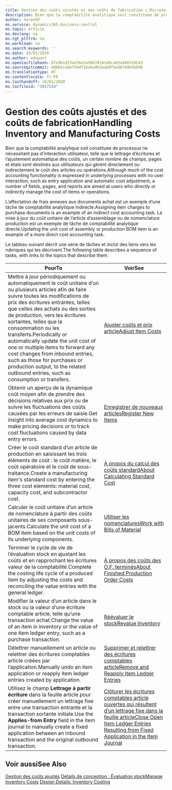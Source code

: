 ```yaml
---
title: Gestion des coûts ajustés et des coûts de fabrication | Microsoft Docs
description: Bien que la comptabilité analytique soit constituée de processus ne nécessitant pas d’interaction utilisateur, telle que le lettrage d’écritures et l’ajustement automatique des coûts, un certain nombre de champs, pages et états sont destinés aux utilisateurs qui gèrent directement ou indirectement le coût des articles ou opérations.
author: SorenGP
ms.service: dynamics365-business-central
ms.topic: article
ms.devlang: na
ms.tgt_pltfrm: na
ms.workload: na
ms.search.keywords: ''
ms.date: 10/01/2020
ms.author: edupont
ms.openlocfilehash: 8fe9b1d25ae5be2a56678181d8ca03a9807e9543
ms.sourcegitcommit: ddbb5cede750df1baba4b3eab8fbed6744b5b9d6
ms.translationtype: HT
ms.contentlocale: fr-FR
ms.lasthandoff: 10/01/2020
ms.locfileid: "3917124"
---
```

# <a name="handling-inventory-and-manufacturing-costs"></a><span data-ttu-id="04095-103">Gestion des coûts ajustés et des coûts de fabrication</span><span class="sxs-lookup"><span data-stu-id="04095-103">Handling Inventory and Manufacturing Costs</span></span>
<span data-ttu-id="04095-104">Bien que la comptabilité analytique soit constituée de processus ne nécessitant pas d’interaction utilisateur, telle que le lettrage d’écritures et l’ajustement automatique des coûts, un certain nombre de champs, pages et états sont destinés aux utilisateurs qui gèrent directement ou indirectement le coût des articles ou opérations.</span><span class="sxs-lookup"><span data-stu-id="04095-104">Although much of the cost accounting functionality is expressed in underlying processes with no user interaction, such as entry application and automatic cost adjustment, a number of fields, pages, and reports are aimed at users who directly or indirectly manage the cost of items or operations.</span></span>  

 <span data-ttu-id="04095-105">L’affectation de frais annexes aux documents achat est un exemple d’une tâche de comptabilité analytique indirecte.</span><span class="sxs-lookup"><span data-stu-id="04095-105">Assigning item charges to purchase documents is an example of an indirect cost accounting task.</span></span> <span data-ttu-id="04095-106">La mise à jour du coût unitaire de l’article d’assemblage ou de nomenclature production est un exemple de tâche de comptabilité analytique directe.</span><span class="sxs-lookup"><span data-stu-id="04095-106">Updating the unit cost of assembly or production BOM item is an example of a more direct cost accounting task.</span></span>  

 <span data-ttu-id="04095-107">Le tableau suivant décrit une série de tâches et inclut des liens vers les rubriques qui les décrivent.</span><span class="sxs-lookup"><span data-stu-id="04095-107">The following table describes a sequence of tasks, with links to the topics that describe them.</span></span>   

|<span data-ttu-id="04095-108">**Pour**</span><span class="sxs-lookup"><span data-stu-id="04095-108">**To**</span></span>|<span data-ttu-id="04095-109">**Voir**</span><span class="sxs-lookup"><span data-stu-id="04095-109">**See**</span></span>|  
|------------|-------------|  
|<span data-ttu-id="04095-110">Mettre à jour périodiquement ou automatiquement le coût unitaire d’un ou plusieurs articles afin de faire suivre toutes les modifications de prix des écritures entrantes, telles que celles des achats ou des sorties de production, vers les écritures sortantes, telles que la consommation ou les transferts.</span><span class="sxs-lookup"><span data-stu-id="04095-110">Periodically or automatically update the unit cost of one or multiple items to forward any cost changes from inbound entries, such as those for purchases or production output, to the related outbound entries, such as consumption or transfers.</span></span>|[<span data-ttu-id="04095-111">Ajuster coûts et prix article</span><span class="sxs-lookup"><span data-stu-id="04095-111">Adjust Item Costs</span></span>](inventory-how-adjust-item-costs.md)|  
|<span data-ttu-id="04095-112">Obtenir un aperçu de la dynamique coût moyen afin de prendre des décisions relatives aux prix ou de suivre les fluctuations des coûts causées par les erreurs de saisie.</span><span class="sxs-lookup"><span data-stu-id="04095-112">Get insight into average cost dynamics to make pricing decisions or to track cost fluctuations caused by data entry errors.</span></span>|[<span data-ttu-id="04095-113">Enregistrer de nouveaux articles</span><span class="sxs-lookup"><span data-stu-id="04095-113">Register New Items</span></span>](inventory-how-register-new-items.md)|  
|<span data-ttu-id="04095-114">Créer le coût standard d’un article de production en saisissant les trois éléments de coût : le coût matière, le coût opératoire et le coût de sous-traitance.</span><span class="sxs-lookup"><span data-stu-id="04095-114">Create a manufacturing item's standard cost by entering the three cost elements: material cost, capacity cost, and subcontractor cost.</span></span>|[<span data-ttu-id="04095-115">À propos du calcul des coûts standard</span><span class="sxs-lookup"><span data-stu-id="04095-115">About Calculating Standard Cost</span></span>](finance-about-calculating-standard-cost.md)|  
|<span data-ttu-id="04095-116">Calculer le coût unitaire d’un article de nomenclature à partir des coûts unitaires de ses composants sous-jacents.</span><span class="sxs-lookup"><span data-stu-id="04095-116">Calculate the unit cost of a BOM item based on the unit costs of its underlying components.</span></span>|[<span data-ttu-id="04095-117">Utiliser les nomenclatures</span><span class="sxs-lookup"><span data-stu-id="04095-117">Work with Bills of Material</span></span>](inventory-how-work-BOMs.md)|  
|<span data-ttu-id="04095-118">Terminer le cycle de vie de l’évaluation stock en ajustant les coûts et en rapprochant les écritures valeur de la comptabilité.</span><span class="sxs-lookup"><span data-stu-id="04095-118">Complete the costing life cycle of a produced item by adjusting the costs and reconciling the value entries with the general ledger.</span></span>|[<span data-ttu-id="04095-119">À propos des coûts des O.F. terminés</span><span class="sxs-lookup"><span data-stu-id="04095-119">About Finished Production Order Costs</span></span>](finance-about-finished-production-order-costs.md)|  
|<span data-ttu-id="04095-120">Modifier la valeur d’un article dans le stock ou la valeur d’une écriture comptable article, telle qu’une transaction achat.</span><span class="sxs-lookup"><span data-stu-id="04095-120">Change the value of an item in inventory or the value of one item ledger entry, such as a purchase transaction.</span></span>|[<span data-ttu-id="04095-121">Réévaluer le stock</span><span class="sxs-lookup"><span data-stu-id="04095-121">Revalue Inventory</span></span>](inventory-how-revalue-inventory.md)|
|<span data-ttu-id="04095-122">Délettrer manuellement un article ou relettrer des écritures comptables article créées par l’application.</span><span class="sxs-lookup"><span data-stu-id="04095-122">Manually undo an item application or reapply item ledger entries created by application.</span></span>|[<span data-ttu-id="04095-123">Supprimer et relettrer des écritures comptables article</span><span class="sxs-lookup"><span data-stu-id="04095-123">Remove and Reapply Item Ledger Entries</span></span>](finance-how-to-remove-and-reapply-item-entries.md)|  
|<span data-ttu-id="04095-124">Utilisez le champ **Lettrage à partir écriture** dans la feuille article pour créer manuellement un lettrage fixe entre une transaction entrante et la transaction sortante initiale.</span><span class="sxs-lookup"><span data-stu-id="04095-124">Use the **Applies-from Entry** field in the item journal to manually create a fixed application between an inbound transaction and the original outbound transaction.</span></span>|[<span data-ttu-id="04095-125">Clôturer les écritures comptables article ouvertes qui résultent d’un lettrage fixe dans la feuille article</span><span class="sxs-lookup"><span data-stu-id="04095-125">Close Open Item Ledger Entries Resulting from Fixed Application in the Item Journal</span></span>](finance-how-to-close-open-item-ledger-entries-resulting-from-fixed-application-in-the-item-journal.md)|  

## <a name="see-also"></a><span data-ttu-id="04095-126">Voir aussi</span><span class="sxs-lookup"><span data-stu-id="04095-126">See Also</span></span>  
<span data-ttu-id="04095-127">[Gestion des coûts ajustés](finance-manage-inventory-costs.md)
[Détails de conception : Évaluation stock](design-details-inventory-costing.md)</span><span class="sxs-lookup"><span data-stu-id="04095-127">[Manage Inventory Costs](finance-manage-inventory-costs.md)
[Design Details: Inventory Costing](design-details-inventory-costing.md)</span></span>
